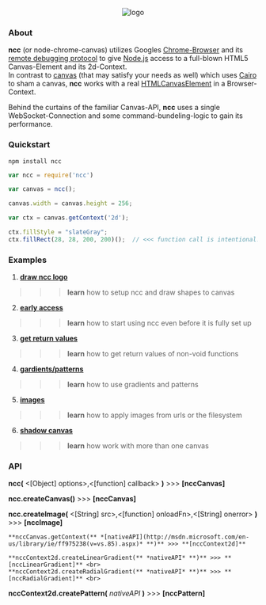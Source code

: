 <!-- ![logo](https://raw.githubusercontent.com/indus/ncc/master/footage/logo.png) -->

<p align="center">
  <img src="https://raw.githubusercontent.com/indus/ncc/master/footage/logo.png" alt="logo"/>
</p>

### About
**ncc** (or node-chrome-canvas) utilizes Googles [Chrome-Browser](https://www.google.com/chrome/browser/) and its [remote debugging protocol](https://developers.google.com/chrome-developer-tools/docs/debugger-protocol) to give [Node.js](http://nodejs.org/) access to a full-blown HTML5 Canvas-Element and its 2d-Context.
<br>
  In contrast to [canvas](https://www.npmjs.org/package/canvas) (that may satisfy your needs as well) which uses [Cairo](http://cairographics.org/) to sham a canvas, **ncc** works with a real [HTMLCanvasElement](https://developer.mozilla.org/en-US/docs/Web/API/HTMLCanvasElement) in a Browser-Context.

  Behind the curtains of the familiar Canvas-API, **ncc** uses a single WebSocket-Connection and some command-bundeling-logic to gain its performance.

  ### Quickstart
  ```
  npm install ncc
  ```
  ```javascript
  var ncc = require('ncc')

  var canvas = ncc();

  canvas.width = canvas.height = 256;

  var ctx = canvas.getContext('2d');

  ctx.fillStyle = "slateGray";
  ctx.fillRect(28, 28, 200, 200)();  // <<< function call is intentional!
```
### Examples
1. **[draw ncc logo](https://github.com/indus/ncc/blob/master/examples/1_draw_ncc_logo.js)**
>>> **learn** how to setup ncc and draw shapes to canvas
2. **[early access](https://github.com/indus/ncc/blob/master/examples/2_early_access.js)**
>>> **learn** how to start using ncc even before it is fully set up
3. **[get return values](https://github.com/indus/ncc/blob/master/examples/3_get_return_values.js)**
>>> **learn** how to get return values of non-void functions 
4. **[gardients/patterns](https://github.com/indus/ncc/blob/master/examples/4_gradients_and_patterns.js)**
>>> **learn** how to use gradients and patterns
5. **[images](https://github.com/indus/ncc/blob/master/examples/5_images.js)**
>>> **learn** how to apply images from urls or the filesystem
6. **[shadow canvas](https://github.com/indus/ncc/blob/master/examples/6_shadow_canvas.js)**
>>> **learn** how work with more than one canvas

### API

**ncc(** &lt;[Object] options&gt;,&lt;[function] callback&gt; **)** >>> **[nccCanvas]**

  **ncc.createCanvas()** >>> **[nccCanvas]**

  **ncc.createImage(** &lt;[String] src&gt;,&lt;[function] onloadFn&gt;,&lt;[String] onerror&gt; **)** >>> **[nccImage]**

    **nccCanvas.getContext(** *[nativeAPI](http://msdn.microsoft.com/en-us/library/ie/ff975238(v=vs.85).aspx)* **)** >>> **[nccContext2d]**

    **nccContext2d.createLinearGradient(** *nativeAPI* **)** >>> **[nccLinearGradient]** <br>
    **nccContext2d.createRadialGradient(** *nativeAPI* **)** >>> **[nccRadialGradient]** <br>
**nccContext2d.createPattern(** *nativeAPI* **)** >>> **[nccPattern]**
  